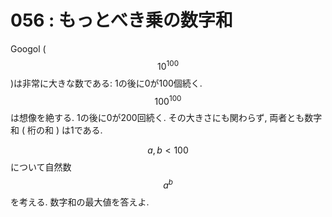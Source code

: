 # 056 : もっとべき乗の数字和

Googol \($$10^{100}$$\)は非常に大きな数である: 1の後に0が100個続く. $$100^{100}$$は想像を絶する. 1の後に0が200回続く. その大きさにも関わらず, 両者とも数字和 \( 桁の和 \) は1である.

$$a, b < 100$$ について自然数 $$a^b$$ を考える. 数字和の最大値を答えよ.


